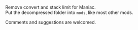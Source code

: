Remove convert and stack limit for Maniac.  
Put the decompressed folder into `mods`, like most other mods.

Comments and suggestions are welcomed.